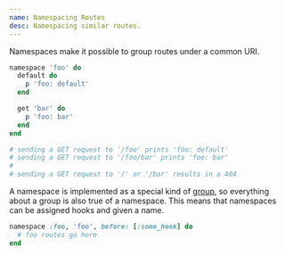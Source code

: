 ```yaml
---
name: Namespacing Routes
desc: Namespacing similar routes.
---
```


Namespaces make it possible to group routes under a common URI.

```ruby
namespace 'foo' do
  default do
    p 'foo: default'
  end

  get 'bar' do
    p 'foo: bar'
  end
end

# sending a GET request to '/foo' prints 'foo: default'
# sending a GET request to '/foo/bar' prints 'foo: bar'
#
# sending a GET request to '/' or '/bar' results in a 404
```

A namespace is implemented as a special kind of [group](/docs/routing/groups), so everything about a group is also true of a namespace. This means that namespaces can be assigned hooks and given a name.

```ruby
namespace :foo, 'foo', before: [:some_hook] do
  # foo routes go here
end
```
